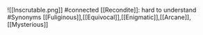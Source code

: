![[Inscrutable.png]]
#connected [[Recondite]]: hard to understand
#Synonyms [[Fuliginous]],[[Equivocal]],[[Enigmatic]],[[Arcane]],[[Mysterious]]